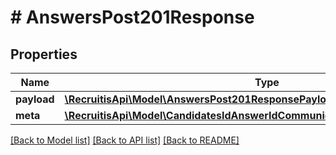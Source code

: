 # # AnswersPost201Response

## Properties

Name | Type | Description | Notes
------------ | ------------- | ------------- | -------------
**payload** | [**\RecruitisApi\Model\AnswersPost201ResponsePayload**](AnswersPost201ResponsePayload.md) |  | [optional]
**meta** | [**\RecruitisApi\Model\CandidatesIdAnswerIdCommunicationPost201ResponseMeta**](CandidatesIdAnswerIdCommunicationPost201ResponseMeta.md) |  | [optional]

[[Back to Model list]](../../README.md#models) [[Back to API list]](../../README.md#endpoints) [[Back to README]](../../README.md)
